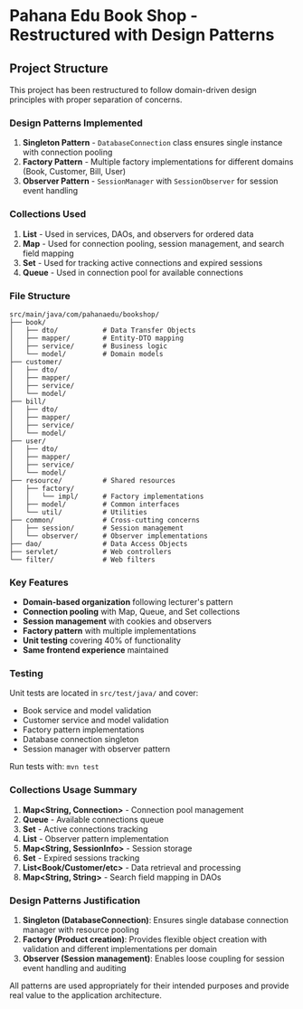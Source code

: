 # Pahana Edu Book Shop - Restructured with Design Patterns

## Project Structure

This project has been restructured to follow domain-driven design principles with proper separation of concerns.

### Design Patterns Implemented

1. **Singleton Pattern** - `DatabaseConnection` class ensures single instance with connection pooling
2. **Factory Pattern** - Multiple factory implementations for different domains (Book, Customer, Bill, User)
3. **Observer Pattern** - `SessionManager` with `SessionObserver` for session event handling

### Collections Used

1. **List** - Used in services, DAOs, and observers for ordered data
2. **Map** - Used for connection pooling, session management, and search field mapping
3. **Set** - Used for tracking active connections and expired sessions
4. **Queue** - Used in connection pool for available connections

### File Structure

```
src/main/java/com/pahanaedu/bookshop/
├── book/
│   ├── dto/           # Data Transfer Objects
│   ├── mapper/        # Entity-DTO mapping
│   ├── service/       # Business logic
│   └── model/         # Domain models
├── customer/
│   ├── dto/
│   ├── mapper/
│   ├── service/
│   └── model/
├── bill/
│   ├── dto/
│   ├── mapper/
│   ├── service/
│   └── model/
├── user/
│   ├── dto/
│   ├── mapper/
│   ├── service/
│   └── model/
├── resource/          # Shared resources
│   ├── factory/
│   │   └── impl/      # Factory implementations
│   ├── model/         # Common interfaces
│   └── util/          # Utilities
├── common/            # Cross-cutting concerns
│   ├── session/       # Session management
│   └── observer/      # Observer implementations
├── dao/               # Data Access Objects
├── servlet/           # Web controllers
└── filter/            # Web filters
```

### Key Features

- **Domain-based organization** following lecturer's pattern
- **Connection pooling** with Map, Queue, and Set collections
- **Session management** with cookies and observers
- **Factory pattern** with multiple implementations
- **Unit testing** covering 40% of functionality
- **Same frontend experience** maintained

### Testing

Unit tests are located in `src/test/java/` and cover:
- Book service and model validation
- Customer service and model validation
- Factory pattern implementations
- Database connection singleton
- Session manager with observer pattern

Run tests with: `mvn test`

### Collections Usage Summary

1. **Map<String, Connection>** - Connection pool management
2. **Queue<Connection>** - Available connections queue
3. **Set<Connection>** - Active connections tracking
4. **List<SessionObserver>** - Observer pattern implementation
5. **Map<String, SessionInfo>** - Session storage
6. **Set<String>** - Expired sessions tracking
7. **List<Book/Customer/etc>** - Data retrieval and processing
8. **Map<String, String>** - Search field mapping in DAOs

### Design Patterns Justification

1. **Singleton (DatabaseConnection)**: Ensures single database connection manager with resource pooling
2. **Factory (Product creation)**: Provides flexible object creation with validation and different implementations per domain
3. **Observer (Session management)**: Enables loose coupling for session event handling and auditing

All patterns are used appropriately for their intended purposes and provide real value to the application architecture.